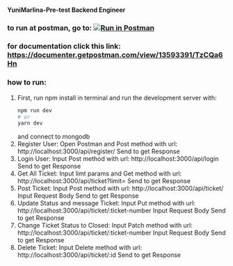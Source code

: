 #### YuniMarlina-Pre-test Backend Engineer

### to run at postman, go to: [![Run in Postman](https://run.pstmn.io/button.svg)](https://app.getpostman.com/run-collection/9e560cf55515f7c04909)

### for documentation click this link: https://documenter.getpostman.com/view/13593391/TzCQa6Hn

### how to run:

1. First, run npm install in terminal and run the development server with:
    ```bash
    npm run dev
    # or
    yarn dev
    ```
    and connect to mongodb
2. Register User:
  Open Postman and Post method with url: http://localhost:3000/api/register/
  Send to get Response
3. Login User:
  Input Post method with url: http://localhost:3000/api/login
  Send to get Response
4. Get All Ticket:
  Input limt params and Get method with url: http://localhost:3000/api/ticket?limit=
  Send to get Response
5. Post Ticket:
  Input Post method with url: http://localhost:3000/api/ticket/
  Input Request Body
  Send to get Response
6. Update Status and message Ticket:
  Input Put method with url: http://localhost:3000/api/ticket/:ticket-number
  Input Request Body
  Send to get Response
7. Change Ticket Status to Closed:
  Input Patch method with url: http://localhost:3000/api/ticket/:ticket-number
  Input Request Body
  Send to get Response
8. Delete Ticket:
  Input Delete method with url: http://localhost:3000/api/ticket/:id
  Send to get Response
